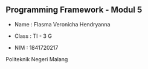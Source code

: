 ## Programming Framework - Modul 5

- Name : Flasma Veronicha Hendryanna

- Class : TI - 3 G

- NIM : 1841720217

Politeknik Negeri Malang
